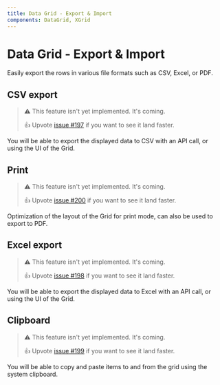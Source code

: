 ```yaml
---
title: Data Grid - Export & Import
components: DataGrid, XGrid
---
```


# Data Grid - Export & Import

<p class="description">Easily export the rows in various file formats such as CSV, Excel, or PDF.</p>

## CSV export

> ⚠️ This feature isn't yet implemented. It's coming.
>
> 👍 Upvote [issue #197](https://github.com/mui-org/material-ui-x/issues/197) if you want to see it land faster.

You will be able to export the displayed data to CSV with an API call, or using the UI of the Grid.

## Print

> ⚠️ This feature isn't yet implemented. It's coming.
>
> 👍 Upvote [issue #200](https://github.com/mui-org/material-ui-x/issues/200) if you want to see it land faster.

Optimization of the layout of the Grid for print mode, can also be used to export to PDF.

## Excel export

> ⚠️ This feature isn't yet implemented. It's coming.
>
> 👍 Upvote [issue #198](https://github.com/mui-org/material-ui-x/issues/198) if you want to see it land faster.

You will be able to export the displayed data to Excel with an API call, or using the UI of the Grid.

## Clipboard

> ⚠️ This feature isn't yet implemented. It's coming.
>
> 👍 Upvote [issue #199](https://github.com/mui-org/material-ui-x/issues/199) if you want to see it land faster.

You will be able to copy and paste items to and from the grid using the system clipboard.
